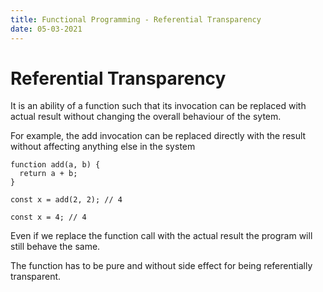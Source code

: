 ```yaml
---
title: Functional Programming - Referential Transparency
date: 05-03-2021
---
```


# Referential Transparency

It is an ability of a function such that its invocation can be replaced with actual result without changing the overall behaviour of the sytem.

For example, the add invocation can be replaced directly with the result without affecting anything else in the system

```
function add(a, b) {
  return a + b;
}

const x = add(2, 2); // 4

const x = 4; // 4

```

Even if we replace the function call with the actual result the program will still behave the same.

The function has to be pure and without side effect for being referentially transparent.
